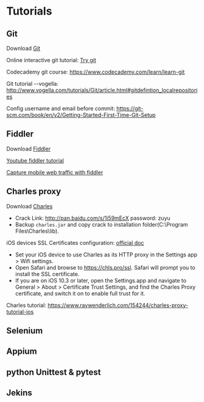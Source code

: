 # Tutorials

## Git

Download [Git](https://git-scm.com/)

Online interactive git tutorial: [Try git](https://try.github.io/levels/1/challenges/1)  

Codecademy git course: <https://www.codecademy.com/learn/learn-git>

Git tutorial --vogella: <http://www.vogella.com/tutorials/Git/article.html#gitdefintion_localrepositories>  

Config username and email before commit: <https://git-scm.com/book/en/v2/Getting-Started-First-Time-Git-Setup>


## Fiddler

Download [Fiddler](http://www.telerik.com/fiddler)

[Youtube fiddler tutorial](https://www.youtube.com/watch?v=gujBKFGwjd4&index=1&list=PLvmaC-XMqeBbw72l2G7FG7CntDTErjbHc)  

[Capture mobile web traffic with fiddler](http://www.cantoni.org/2013/11/06/capture-android-web-traffic-fiddler)  

## Charles proxy

Download [Charles](https://www.charlesproxy.com/download/)

*   Crack Link: <http://pan.baidu.com/s/1i59mEcX> password: zuyu  
*   Backup `charles.jar` and copy crack to installation folder(C:\Program Files\Charles\lib\).

iOS devices SSL Certificates configuration: [official doc](https://www.charlesproxy.com/documentation/using-charles/ssl-certificates/)
*   Set your iOS device to use Charles as its HTTP proxy in the Settings app > Wifi settings.
*   Open Safari and browse to <https://chls.pro/ssl>. Safari will prompt you to install the SSL certificate.  
*   If you are on iOS 10.3 or later, open the Settings.app and navigate to General > About > Certificate Trust Settings, and find the Charles Proxy certificate, and switch it on to enable full trust for it.  

Charles tutorial: <https://www.raywenderlich.com/154244/charles-proxy-tutorial-ios>

## Selenium


## Appium


## python Unittest & pytest


## Jekins
